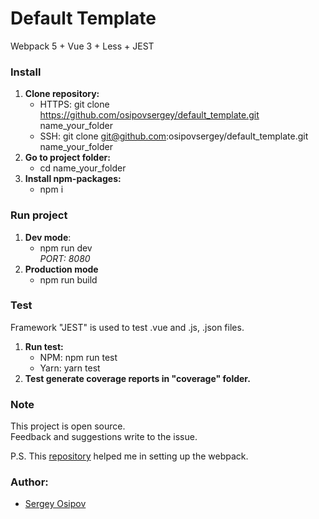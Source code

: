 # Default Template
Webpack 5 + Vue 3 + Less + JEST

### Install
  1) **Clone repository:**<br/>
     - HTTPS: git clone https://github.com/osipovsergey/default_template.git name_your_folder<br/>
     - SSH: git clone git@github.com:osipovsergey/default_template.git name_your_folder
  2) **Go to project folder:**<br/>
     - cd name_your_folder
  3) **Install npm-packages:**<br/>
     - npm i

### Run project
  1) **Dev mode**:
     - npm run dev<br/>
     *PORT: 8080*<br/>
  2) **Production mode**
     - npm run build

### Test
  Framework "JEST" is used to test .vue and .js, .json files.<br/>
  1) **Run test:**<br/>
     - NPM: npm run test
     - Yarn: yarn test
  2) **Test generate coverage reports in "coverage" folder.**

### Note
  This project is open source.<br/>
  Feedback and suggestions write to the issue.

  P.S. This [repository](https://github.com/taniarascia/webpack-boilerplate) helped me in setting up the webpack.

### Author:
  - [Sergey Osipov](https://github.com/osipovsergey)
